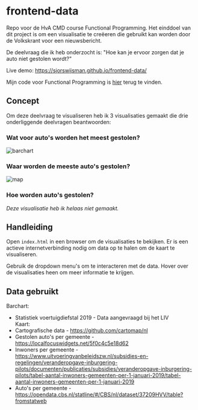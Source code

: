 # frontend-data
Repo voor de HvA CMD course Functional Programming. Het einddoel van dit project is om een visualisatie te creëeren die gebruikt kan worden door de Volkskrant voor een nieuwsbericht.

De deelvraag die ik heb onderzocht is:
"Hoe kan je ervoor zorgen dat je auto niet gestolen wordt?"

Live demo: https://sjorswijsman.github.io/frontend-data/

Mijn code voor Functional Programming is [hier](https://github.com/SjorsWijsman/functional-programming) terug te vinden.

## Concept
Om deze deelvraag te visualiseren heb ik 3 visualisaties gemaakt die drie onderliggende deelvragen beantwoorden:

### Wat voor auto's worden het meest gestolen?
![barchart](https://i.ibb.co/f9SVQtV/barchart.png)

### Waar worden de meeste auto's gestolen?
![map](https://i.ibb.co/rwxH1fn/map.png)

### Hoe worden auto's gestolen?
*Deze visualisatie heb ik helaas niet gemaakt.*

## Handleiding
Open `index.html` in een browser om de visualisaties te bekijken. Er is een actieve internetverbinding nodig om data op te halen om de kaart te visualiseren.

Gebruik de dropdown menu's om te interacteren met de data. Hover over de visualisaties heen om meer informatie te krijgen.

## Data gebruikt
Barchart:
* Statistiek voertuigdiefstal 2019 - Data aangevraagd bij het LIV  
Kaart:  
* Cartografische data - https://github.com/cartomap/nl
* Gestolen auto's per gemeente - https://localfocuswidgets.net/5f0c4c5e18d62
* Inwoners per gemeente - https://www.uitvoeringvanbeleidszw.nl/subsidies-en-regelingen/veranderopgave-inburgering-pilots/documenten/publicaties/subsidies/veranderopgave-inburgering-pilots/tabel-aantal-inwoners-gemeenten-per-1-januari-2019/tabel-aantal-inwoners-gemeenten-per-1-januari-2019
* Auto's per gemeente - https://opendata.cbs.nl/statline/#/CBS/nl/dataset/37209HVV/table?fromstatweb
